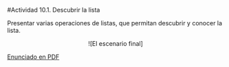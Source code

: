 #Actividad 10.1. Descubrir la lista

Presentar varias operaciones de listas, que permitan descubrir y conocer la lista.

<center>
![El escenario final]
</center>


[Enunciado en PDF][PDF]

[PDF]: 
https://raw.githubusercontent.com/gobstones/laprogramacionysudidactica2/master/Proyectos/10.Lists%20y%20operaciones%20de%20listas/10.1.Descubrir%20la%20lista/resources/description.pdf "Enunciado de 'Descubrir la lista' en PDF"